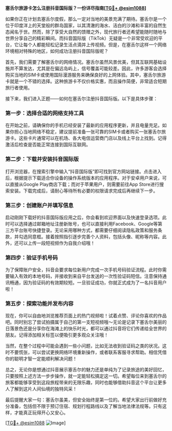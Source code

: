 **塞舌尔旅游卡怎么注册抖音国际版？一份详尽指南[[TG💪+ @esim1088](https://t.me/s/esim1088)]**

如果你正在计划去塞舌尔度假，那么一定对当地的美景充满了期待。塞舌尔是一个位于印度洋上的天堂般的群岛国家，以其清澈的海水、洁白的沙滩和丰富的自然生态闻名于世。然而，除了享受大自然的馈赠之外，现代旅行者还希望能随时随地与世界分享自己的精彩瞬间。而抖音国际版（TikTok）无疑是一个非常受欢迎的平台，它让每个人都能轻松记录生活点滴并上传视频。但是，在塞舌尔这样一个网络环境相对特殊的地区，如何成功注册抖音国际版呢？

首先，我们需要了解塞舌尔的网络情况。塞舌尔虽然风景优美，但其互联网基础设施并不算发达，尤其是在偏远岛屿上，信号覆盖可能较差。因此，许多游客会选择购买当地的SIM卡或使用国际漫游服务来确保良好的上网体验。其中，塞舌尔旅游卡就是一个不错的选择。这种旅游卡不仅价格实惠，而且操作简便，非常适合短期旅行者使用。

接下来，我们进入正题——如何在塞舌尔注册抖音国际版。以下是具体步骤：

### 第一步：选择合适的网络支持工具

在开始之前，请确保你的手机已经安装了最新的应用程序更新，并且电量充足。如果你担心当地网络不稳定，建议提前准备一张可靠的SIM卡或者购买一张塞舌尔旅游卡。这些卡片通常可以在机场、各大电信运营商门店以及线上平台上找到。记得激活后检查是否能正常连接到国际互联网。

### 第二步：下载并安装抖音国际版

打开浏览器，在搜索引擎中输入“抖音国际版”即可找到官方网站链接。点击进入后，根据提示下载适合你设备的操作系统版本的应用程序。对于安卓用户来说，可以直接从Google Play商店下载；而对于苹果用户，则需要前往App Store进行搜索安装。下载完成后，请耐心等待所有必要的权限请求完成后再继续下一步。

### 第三步：创建账户并填写信息

启动刚刚下载好的抖音国际版应用之后，你会看到欢迎界面以及快速登录选项。此时可以选择通过邮箱地址注册新账号，也可以直接利用Facebook、Google等第三方平台账号快捷登录。无论采用哪种方式，都需要仔细阅读隐私政策和服务条款，并勾选同意框。接着按照指引逐步完善个人资料，包括头像、昵称等内容。此外，还可以上传一段短视频作为自我介绍哦！

### 第四步：验证手机号码

为了保障账户安全，抖音会要求每位新用户完成一次手机号码验证流程。此时你需要输入有效的本地号码，并接收到来自平台发送的一次性验证码短信。注意保持通讯畅通，因为验证码的有效期较短。一旦验证成功，你就正式成为了一名抖音用户啦！

### 第五步：探索功能并发布内容

现在，你可以自由地浏览推荐页面上的热门视频啦！试着点赞、评论你喜欢的作品吧。同时别忘了尝试拍摄属于自己的第一支短视频哦～无论是记录下塞舌尔美丽的日落景色还是分享你在海滩上的快乐时光，都可以通过抖音将它们传递给全世界的朋友。记得添加相关标签以便吸引更多观众关注哦！

当然，在整个过程中可能会遇到一些小问题，比如无法收到验证码之类的状况。这时不要慌张，可以尝试更换网络环境重新操作，或者联系客服寻求帮助。相信凭借你的聪明才智一定能顺利解决问题！

总之，无论你是想通过抖音展示塞舌尔的魅力还是单纯为了记录旅途的美好回忆，只要按照上述方法一步步操作，就一定能轻松搞定这一切。希望每位来到塞舌尔的旅客都能够享受到这段旅程带来的无限乐趣，同时也能够借助抖音这个平台让更多人了解到这片人间仙境的独特风采！

最后提醒大家一句：塞舌尔虽美，但安全始终是第一位的。希望大家出行前做好充分准备，包括但不限于预订住宿、规划行程路线以及了解当地法律法规等。只有这样，才能真正玩得开心又安心。

[[TG💪+ @esim1088](https://t.me/s/esim1088) ![Image](https://i.postimg.cc/4NQfJmqS/Snipaste-2025-05-13-00-14-12.png)]